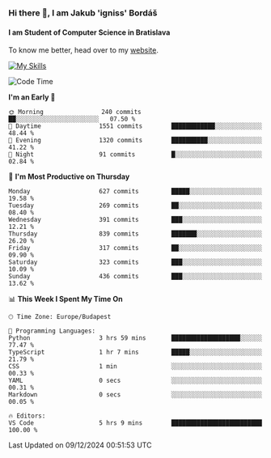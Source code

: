 ### Hi there 👋, I am Jakub 'igniss' Bordáš

#### I am Student of Computer Science in Bratislava
To know me better, head over to my [website](https://bordas.sk).

[![My Skills](https://skillicons.dev/icons?i=js,html,css,figma,svelte,java,kotlin,python,postgresql,typescript,nest,nodejs)](https://bordas.sk)


<!--START_SECTION:waka-->
![Code Time](http://img.shields.io/badge/Code%20Time-1%2C612%20hrs%205%20mins-blue)

**I'm an Early 🐤** 

```text
🌞 Morning                240 commits         ██░░░░░░░░░░░░░░░░░░░░░░░   07.50 % 
🌆 Daytime                1551 commits        ████████████░░░░░░░░░░░░░   48.44 % 
🌃 Evening                1320 commits        ██████████░░░░░░░░░░░░░░░   41.22 % 
🌙 Night                  91 commits          █░░░░░░░░░░░░░░░░░░░░░░░░   02.84 % 
```
📅 **I'm Most Productive on Thursday** 

```text
Monday                   627 commits         █████░░░░░░░░░░░░░░░░░░░░   19.58 % 
Tuesday                  269 commits         ██░░░░░░░░░░░░░░░░░░░░░░░   08.40 % 
Wednesday                391 commits         ███░░░░░░░░░░░░░░░░░░░░░░   12.21 % 
Thursday                 839 commits         ███████░░░░░░░░░░░░░░░░░░   26.20 % 
Friday                   317 commits         ██░░░░░░░░░░░░░░░░░░░░░░░   09.90 % 
Saturday                 323 commits         ███░░░░░░░░░░░░░░░░░░░░░░   10.09 % 
Sunday                   436 commits         ███░░░░░░░░░░░░░░░░░░░░░░   13.62 % 
```


📊 **This Week I Spent My Time On** 

```text
🕑︎ Time Zone: Europe/Budapest

💬 Programming Languages: 
Python                   3 hrs 59 mins       ███████████████████░░░░░░   77.47 % 
TypeScript               1 hr 7 mins         █████░░░░░░░░░░░░░░░░░░░░   21.79 % 
CSS                      1 min               ░░░░░░░░░░░░░░░░░░░░░░░░░   00.33 % 
YAML                     0 secs              ░░░░░░░░░░░░░░░░░░░░░░░░░   00.31 % 
Markdown                 0 secs              ░░░░░░░░░░░░░░░░░░░░░░░░░   00.05 % 

🔥 Editors: 
VS Code                  5 hrs 9 mins        █████████████████████████   100.00 % 
```


 Last Updated on 09/12/2024 00:51:53 UTC
<!--END_SECTION:waka-->
